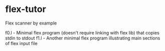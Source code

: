 # flex-tutor
Flex scanner by example

f0.l    - Minimal flex program (doesn't require linking with flex lib) that copies stdin to stdout 
f1.l    - Another minimal flex program illustrating main sections of flex input file
